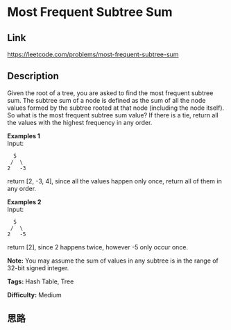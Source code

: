 # Most Frequent Subtree Sum

## Link

https://leetcode.com/problems/most-frequent-subtree-sum


## Description

Given the root of a tree, you are asked to find the most frequent subtree sum.
The subtree sum of a node is defined as the sum of all the node values formed
by the subtree rooted at that node (including the node itself). So what is the
most frequent subtree sum value? If there is a tie, return all the values with
the highest frequency in any order.

**Examples 1**  
Input:
              5     /  \    2   -3    

return [2, -3, 4], since all the values happen only once, return all of them
in any order.

**Examples 2**  
Input:
              5     /  \    2   -5    

return [2], since 2 happens twice, however -5 only occur once.

**Note:** You may assume the sum of values in any subtree is in the range of
32-bit signed integer.


**Tags:** Hash Table, Tree

**Difficulty:** Medium

## 思路

[title]: https://leetcode.com/problems/most-frequent-subtree-sum
